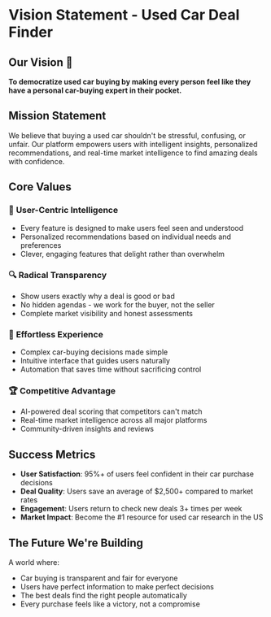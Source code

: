 # Vision Statement - Used Car Deal Finder

## Our Vision 🌟
**To democratize used car buying by making every person feel like they have a personal car-buying expert in their pocket.**

## Mission Statement
We believe that buying a used car shouldn't be stressful, confusing, or unfair. Our platform empowers users with intelligent insights, personalized recommendations, and real-time market intelligence to find amazing deals with confidence.

## Core Values

### 🎯 **User-Centric Intelligence**
- Every feature is designed to make users feel seen and understood
- Personalized recommendations based on individual needs and preferences
- Clever, engaging features that delight rather than overwhelm

### 🔍 **Radical Transparency**
- Show users exactly why a deal is good or bad
- No hidden agendas - we work for the buyer, not the seller
- Complete market visibility and honest assessments

### 🚀 **Effortless Experience**
- Complex car-buying decisions made simple
- Intuitive interface that guides users naturally
- Automation that saves time without sacrificing control

### 🏆 **Competitive Advantage**
- AI-powered deal scoring that competitors can't match
- Real-time market intelligence across all major platforms
- Community-driven insights and reviews

## Success Metrics
- **User Satisfaction**: 95%+ of users feel confident in their car purchase decisions
- **Deal Quality**: Users save an average of $2,500+ compared to market rates
- **Engagement**: Users return to check new deals 3+ times per week
- **Market Impact**: Become the #1 resource for used car research in the US

## The Future We're Building
A world where:
- Car buying is transparent and fair for everyone
- Users have perfect information to make perfect decisions
- The best deals find the right people automatically
- Every purchase feels like a victory, not a compromise
